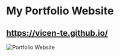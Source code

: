 # My Portfolio Website
## https://vicen-te.github.io/

![Portfolio Website](https://user-images.githubusercontent.com/80171684/209737167-0a5c33ed-6261-46f7-b35e-6e5eb149783b.png)
